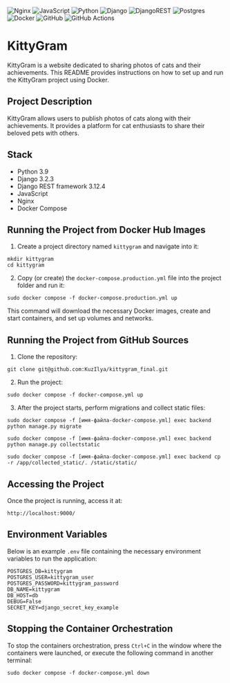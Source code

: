 ![Nginx](https://img.shields.io/badge/nginx-%23009639.svg?style=for-the-badge&logo=nginx&logoColor=white) ![JavaScript](https://img.shields.io/badge/javascript-%23323330.svg?style=for-the-badge&logo=javascript&logoColor=%23F7DF1E) ![Python](https://img.shields.io/badge/python-3670A0?style=for-the-badge&logo=python&logoColor=ffdd54) ![Django](https://img.shields.io/badge/django-%23092E20.svg?style=for-the-badge&logo=django&logoColor=white) ![DjangoREST](https://img.shields.io/badge/DJANGO-REST-ff1709?style=for-the-badge&logo=django&logoColor=white&color=ff1709&labelColor=gray) ![Postgres](https://img.shields.io/badge/postgres-%23316192.svg?style=for-the-badge&logo=postgresql&logoColor=white) ![Docker](https://img.shields.io/badge/docker-%230db7ed.svg?style=for-the-badge&logo=docker&logoColor=white) ![GitHub](https://img.shields.io/badge/github-%23121011.svg?style=for-the-badge&logo=github&logoColor=white) ![GitHub Actions](https://img.shields.io/badge/github%20actions-%232671E5.svg?style=for-the-badge&logo=githubactions&logoColor=white)

# KittyGram

KittyGram is a website dedicated to sharing photos of cats and their achievements. This README provides instructions on how to set up and run the KittyGram project using Docker.

## Project Description

KittyGram allows users to publish photos of cats along with their achievements. It provides a platform for cat enthusiasts to share their beloved pets with others.

## Stack

- Python 3.9
- Django 3.2.3
- Django REST framework 3.12.4
- JavaScript
- Nginx
- Docker Compose

## Running the Project from Docker Hub Images

1. Create a project directory named `kittygram` and navigate into it:

```
mkdir kittygram
cd kittygram
```

2. Copy (or create) the `docker-compose.production.yml` file into the project folder and run it:

```
sudo docker compose -f docker-compose.production.yml up
```

This command will download the necessary Docker images, create and start containers, and set up volumes and networks.

## Running the Project from GitHub Sources

1. Clone the repository:

```
git clone git@github.com:KuzIlya/kittygram_final.git
```

2. Run the project:

```
sudo docker compose -f docker-compose.yml up
```

3. After the project starts, perform migrations and collect static files:

```
sudo docker compose -f [имя-файла-docker-compose.yml] exec backend python manage.py migrate

sudo docker compose -f [имя-файла-docker-compose.yml] exec backend python manage.py collectstatic

sudo docker compose -f [имя-файла-docker-compose.yml] exec backend cp -r /app/collected_static/. /static/static/
```

## Accessing the Project

Once the project is running, access it at:

```
http://localhost:9000/
```

## Environment Variables

Below is an example `.env` file containing the necessary environment variables to run the application:

```
POSTGRES_DB=kittygram
POSTGRES_USER=kittygram_user
POSTGRES_PASSWORD=kittygram_password
DB_NAME=kittygram
DB_HOST=db
DEBUG=False
SECRET_KEY=django_secret_key_example
```

## Stopping the Container Orchestration

To stop the containers orchestration, press `Ctrl+C` in the window where the containers were launched, or execute the following command in another terminal:

```
sudo docker compose -f docker-compose.yml down
```